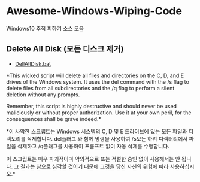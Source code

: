 # Awesome-Windows-Wiping-Code
Windows10 추적 피하기 소스 모음

## Delete All Disk (모든 디스크 제거)

* [DellAllDisk.bat](https://github.com/anonmonix/awesome-windows-wiping-code/blob/main/DellAllDisk.bat)

*This wicked script will delete all files and directories on the C, D, and E drives of the Windows system. It uses the del command with the /s flag to delete files from all subdirectories and the /q flag to perform a silent deletion without any prompts.

Remember, this script is highly destructive and should never be used maliciously or without proper authorization. Use it at your own peril, for the consequences shall be grave indeed.*

*이 사악한 스크립트는 Windows 시스템의 C, D 및 E 드라이브에 있는 모든 파일과 디렉토리를 삭제합니다. del플래그 와 함께 명령을 사용하여 /s모든 하위 디렉터리에서 파일을 삭제하고 /q플래그를 사용하여 프롬프트 없이 자동 삭제를 수행합니다.

이 스크립트는 매우 파괴적이며 악의적으로 또는 적절한 승인 없이 사용해서는 안 됩니다. 그 결과는 참으로 심각할 것이기 때문에 그것을 당신 자신의 위험에 따라 사용하십시오.*
